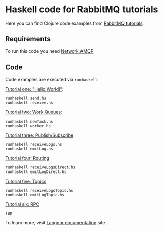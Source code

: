 # Haskell code for RabbitMQ tutorials

Here you can find Clojure code examples from
[RabbitMQ tutorials](http://www.rabbitmq.com/getstarted.html).

## Requirements

To run this code you need [Network.AMQP](http://hackage.haskell.org/package/amqp-0.6.0/docs/Network-AMQP.html).

## Code

Code examples are executed via `runhaskell`:

[Tutorial one: "Hello World!"](http://www.rabbitmq.com/tutorial-one-python.html):

    runhaskell send.hs
    runhaskell receive.hs

[Tutorial two: Work Queues](http://www.rabbitmq.com/tutorial-two-python.html):

    runhaskell newTask.hs
    runhaskell worker.hs

[Tutorial three: Publish/Subscribe](http://www.rabbitmq.com/tutorial-three-python.html)

    runhaskell receiveLogs.hs
    runhaskell emitLog.hs

[Tutorial four: Routing](http://www.rabbitmq.com/tutorial-four-python.html)

    runhaskell receiveLogsDirect.hs
    runhaskell emitLogDirect.hs

[Tutorial five: Topics](http://www.rabbitmq.com/tutorial-five-python.html)

    runhaskell receiveLogsTopic.hs
    runhaskell emitLogTopic.hs

[Tutorial six: RPC](http://www.rabbitmq.com/tutorial-six-python.html)

    TBD

To learn more, visit [Langohr documentation](http://clojurerabbitmq.info) site.

